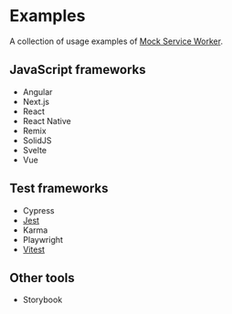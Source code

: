 # Examples

A collection of usage examples of [Mock Service Worker](https://github.com/mswjs/msw).

## JavaScript frameworks

- Angular
- Next.js
- React
- React Native
- Remix
- SolidJS
- Svelte
- Vue

## Test frameworks

- Cypress
- [Jest](./examples/with-jest)
- Karma
- Playwright
- [Vitest](./examples/with-vitest)

## Other tools

- Storybook
